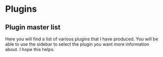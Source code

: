 # Plugins

## Plugin master list

Here you will find a list of various plugins that I have produced. You will be able to use the sidebar to select the plugin you want more information about. I hope this helps.